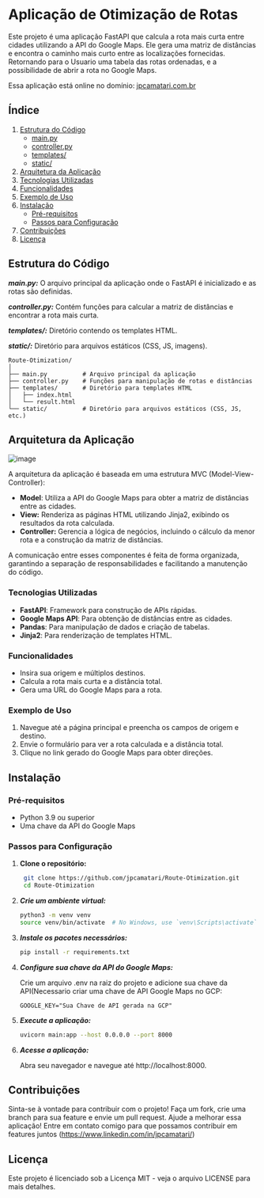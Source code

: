 # Aplicação de Otimização de Rotas

Este projeto é uma aplicação FastAPI que calcula a rota mais curta entre cidades utilizando a API do Google Maps. 
Ele gera uma matriz de distâncias e encontra o caminho mais curto entre as localizações fornecidas.
Retornando para o Usuario uma tabela das rotas ordenadas, e a possibilidade de abrir a rota no Google Maps.

Essa aplicação está online no domínio: [jpcamatari.com.br](http://jpcamatari.com.br)

## Índice

1. [Estrutura do Código](#estrutura-do-código)
   - [main.py](#mainpy)
   - [controller.py](#controllerpy)
   - [templates/](#templates)
   - [static/](#static)
2. [Arquitetura da Aplicação](#arquitetura-da-aplicação)
3. [Tecnologias Utilizadas](#tecnologias-utilizadas)
4. [Funcionalidades](#funcionalidades)
5. [Exemplo de Uso](#exemplo-de-uso)
6. [Instalação](#instalação)
   - [Pré-requisitos](#pré-requisitos)
   - [Passos para Configuração](#passos-para-configuração)
7. [Contribuições](#contribuições)
8. [Licença](#licença)


## Estrutura do Código

***main.py:*** O arquivo principal da aplicação onde o FastAPI é inicializado e as rotas são definidas.

***controller.py:*** Contém funções para calcular a matriz de distâncias e encontrar a rota mais curta.

***templates/:*** Diretório contendo os templates HTML.

***static/:*** Diretório para arquivos estáticos (CSS, JS, imagens).

```
Route-Otimization/
│
├── main.py          # Arquivo principal da aplicação
├── controller.py    # Funções para manipulação de rotas e distâncias
├── templates/       # Diretório para templates HTML
│   ├── index.html
│   └── result.html
└── static/          # Diretório para arquivos estáticos (CSS, JS, etc.)
```

## Arquitetura da Aplicação

![image](https://github.com/user-attachments/assets/5dda8f50-15df-470b-8609-3f5960b31947)

A arquitetura da aplicação é baseada em uma estrutura MVC (Model-View-Controller):

- **Model**: Utiliza a API do Google Maps para obter a matriz de distâncias entre as cidades.
- **View:** Renderiza as páginas HTML utilizando Jinja2, exibindo os resultados da rota calculada.
- **Controller:** Gerencia a lógica de negócios, incluindo o cálculo da menor rota e a construção da matriz de distâncias.

A comunicação entre esses componentes é feita de forma organizada, garantindo a separação de responsabilidades e facilitando a manutenção do código.

### Tecnologias Utilizadas

- **FastAPI**: Framework para construção de APIs rápidas.
- **Google Maps API**: Para obtenção de distâncias entre as cidades.
- **Pandas**: Para manipulação de dados e criação de tabelas.
- **Jinja2**: Para renderização de templates HTML.

### Funcionalidades

- Insira sua origem e múltiplos destinos.
- Calcula a rota mais curta e a distância total.
- Gera uma URL do Google Maps para a rota.

### Exemplo de Uso

1. Navegue até a página principal e preencha os campos de origem e destino.
2. Envie o formulário para ver a rota calculada e a distância total.
3. Clique no link gerado do Google Maps para obter direções.
   
## Instalação

### Pré-requisitos

- Python 3.9 ou superior
- Uma chave da API do Google Maps

### Passos para Configuração

1. **Clone o repositório:**

    ```bash
     git clone https://github.com/jpcamatari/Route-Otimization.git
     cd Route-Otimization
    ```

2. ***Crie um ambiente virtual:***

    ```bash
    python3 -m venv venv
    source venv/bin/activate  # No Windows, use `venv\Scripts\activate`.
    ```

3. ***Instale os pacotes necessários:***

    ```bash
    pip install -r requirements.txt
    ```

4. ***Configure sua chave da API do Google Maps:***

    Crie um arquivo .env na raiz do projeto e adicione sua chave da API(Necessario criar uma chave de API Google Maps no GCP:
  
      ```env
      GOOGLE_KEY="Sua Chave de API gerada na GCP"
      ```

5. ***Execute a aplicação:***

    ```bash
    uvicorn main:app --host 0.0.0.0 --port 8000
    ```

6. ***Acesse a aplicação:***

    Abra seu navegador e navegue até http://localhost:8000.

## Contribuições
Sinta-se à vontade para contribuir com o projeto! Faça um fork, crie uma branch para sua feature e envie um pull request. Ajude a melhorar essa aplicação!
Entre em contato comigo para que possamos contribuir em features juntos (https://www.linkedin.com/in/jpcamatari/)

## Licença
Este projeto é licenciado sob a Licença MIT - veja o arquivo LICENSE para mais detalhes.
